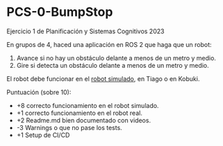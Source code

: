 # PCS-0-BumpStop
Ejercicio 1 de Planificación y Sistemas Cognitivos 2023

En grupos de 4, haced una aplicación en ROS 2 que haga que un robot:
1. Avance si no hay un obstáculo delante a menos de un metro y medio.
2. Gire si detecta un obstáculo delante a menos de un metro y medio.

El robot debe funcionar en el [robot simulado](https://github.com/IntelligentRoboticsLabs/ir_robots), en Tiago o en Kobuki.

Puntuación (sobre 10):
* +8 correcto funcionamiento en el robot simulado.
* +1 correcto funcionamiento en el robot real.
* +2 Readme.md bien documentado con videos. 
* -3 Warnings o que no pase los tests.
* +1 Setup de CI/CD
